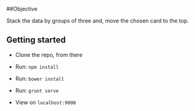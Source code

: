 ##Objective

Stack the data by groups of three and, move the chosen card to the top.

## Getting started

- Clone the repo, from there 

- Run: `npm install`
- Run: `bower install`

- Run: `grunt serve` 
- View on `localhost:9000`
